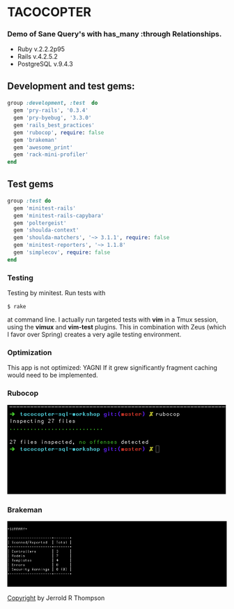 TACOCOPTER
=========

### Demo of Sane Query's with has_many :through Relationships.

* Ruby v.2.2.2p95
* Rails v.4.2.5.2
* PostgreSQL v.9.4.3

## Development and test gems:

```ruby
group :development, :test  do
  gem 'pry-rails', '0.3.4'
  gem 'pry-byebug', '3.3.0'
  gem 'rails_best_practices'
  gem 'rubocop', require: false
  gem 'brakeman'
  gem 'awesome_print'
  gem 'rack-mini-profiler'
end
```
## Test gems

```ruby
group :test do
  gem 'minitest-rails'
  gem 'minitest-rails-capybara'
  gem 'poltergeist'
  gem 'shoulda-context'
  gem 'shoulda-matchers', '~> 3.1.1', require: false
  gem 'minitest-reporters', '~> 1.1.8'
  gem 'simplecov', require: false
end
```
### Testing

Testing by minitest. Run tests with 

```
$ rake
```
at command line. I actually run targeted tests with **vim** in a
Tmux session, using the **vimux** and **vim-test** plugins. This in 
combination with Zeus (which I favor over Spring) creates a very
agile testing environment. 

### Optimization

This app is not optimized: YAGNI
If it grew significantly fragment caching would need to be implemented.

### Rubocop

![Result of running Rubocop](app/assets/images/rubocop.png) 

### Brakeman


![Result of running Brakeman](app/assets/images/brakeman.png) 

[Copyright]( http://jet.mit-license.org/ ) by Jerrold R Thompson 
